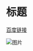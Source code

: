 # 标题
[百度链接](http://baidu.com)

![图片](https://github.com/yuye1992/test1/blob/master/file01/images.jpg?raw=true)
